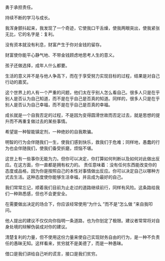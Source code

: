 勇于承担责任。

持续不断的学习与成长。

我浑身颤抖起来，我发现了一个奇迹，它使我口干舌燥，使我两眼突出，使我紧张无比，它的名字是：复利。

没有资本就没有利息，财富产生于你对金钱的留存。

财富使你能平心静气地、不带金钱顾虑地思考人生的意义。

孩子还做选择，成年人什么都要。

生活的意义并不是与他人争高下，而在于享受努力实现目标的过程，结果是对自己行动的嘉奖。

这个世界上的人有一个严重的问题，他们太在乎别人怎么看自己。很多人只是在乎别人是否认为自己知道，而不是在乎自己是否真的知道。同样的，很多人只是在乎别人是否认为自己幸福，而不是在乎自己是否真的幸福。 ​​​​

成长就是一个自我否定的过程，不是因为变得圆滑世故而否定过去，就是思想的提升而不再重复做过去的某些事情。

希望是一种智能镇定剂，一种绝妙的自我欺骗。

明智的行为会伴随我们一生，使我们感到快乐，救我们于危难；同样地，愚蠢的行为也会伴随我们，使我们备受折磨，烦恼不堪。

这世上有一些事你无能为力。但你可以决定，你打算如何判断以及如何对此做出反应。在这方面，你一直都是拥有权力的。
责任意味着：没有任何东西能改变你的态度或品格，因为你是按照自己的本性对事情做出反应。你可以决定自己以哪种方式去生活。这种态度使你能够生活幸福，并且成为最好的自己。

我们常常忘记，顺着我们目前为止走过的道路继续前行，同样有风险。这条路给我们一种熟悉感，但也不会更安全。

在需要做出决定的场合下，你应该经常使用“为什么 ”而不是“怎么做 ”来自我叩问。

他人提出的建议不仅仅向你指明一条道路，也为你划定了极限。建议者常常将对自身处境的辩解伪装成对你的建议。

清楚复利的力量，但不使用这份力量来使自己实现财务自由的行为，是一种不负责任的愚昧无知。这样看来，贫穷就不是美德了，而是一种愚昧。

借口是我们讲给自己听的谎言，接口是我们贫穷。


